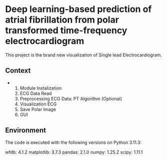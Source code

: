 # Deep learning-based prediction of atrial fibrillation from polar transformed time-frequency electrocardiogram


This project is the brand new visualization of Single lead Electrocardiogram.


## Context
- 1. Module Instalization
  2. ECG Data Read
  3. Preprocessing ECG Data: PT Algorithm (Optional)
  4. Visualization ECG
  5. Save Polar Image
  6. GUI
 

## Environment
The code is executed with the following versions on Python 3.11.3:

wfdb: 4.1.2
matplotlib: 3.7.3
pandas: 2.1.0
numpy: 1.25.2
scipy: 1.11.1



##
